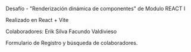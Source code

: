 Desafío - "Renderización dinámica de componentes" de Modulo REACT I

Realizado en React + Vite

Colaboradores: Erik Silva Facundo Valdivieso

Formulario de Registro y búsqueda de colaboradores.